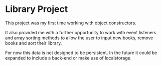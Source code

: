 # Library Project

This project was my first time working with object constructors.

It also provided me with a further opportunity to work with event listeners and array sorting methods to allow the user to input new books, remove books and sort their library.

For now this data is not designed to be persistent. In the future it could be expanded to include a back-end or make use of localstorage.